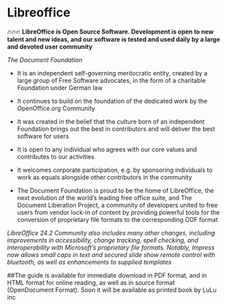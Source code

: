 # Libreoffice

🔥🔥🔥 **LibreOffice is Open Source Software. Development is open to new talent and new ideas, and our software is tested and used daily by a large and devoted user community**

*The Document Foundation*

+  It is an independent self-governing meritocratic entity, created by a large group of Free Software advocates, in the form of a charitable Foundation under German law

+  It continues to build on the foundation of the dedicated work by the OpenOffice.org Community

+  It was created in the belief that the culture born of an independent Foundation brings out the best in contributors and will deliver the best software for users

+  It is open to any individual who agrees with our core values and contributes to our activities

+  It welcomes corporate participation, e.g. by sponsoring individuals to work as equals alongside other contributors in the community

+  The Document Foundation is proud to be the home of LibreOffice, the next evolution of the world’s leading free office suite, and The Document Liberation Project, a community of developers united to free users from vendor lock-in of content by providing powerful tools for the conversion of proprietary file formats to the corresponding ODF format

*LibreOffice 24.2 Community also includes many other changes, including improvements in accessibility, change tracking, spell checking, and interoperability with Microsoft’s proprietary file formats. Notably, Impress now allows small caps in text and secured slide show remote control with bluetooth, as well as enhancements to supplied templates*

##The guide is available for immediate download in PDF format, and in HTML format for online reading, as well as in source format (OpenDocument Format). Soon it will be available as printed book by LuLu inc
